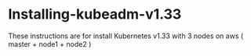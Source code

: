 # Installing-kubeadm-v1.33
These instructions are for install Kubernetes v1.33 with 3 nodes on aws (  master + node1 + node2 )
